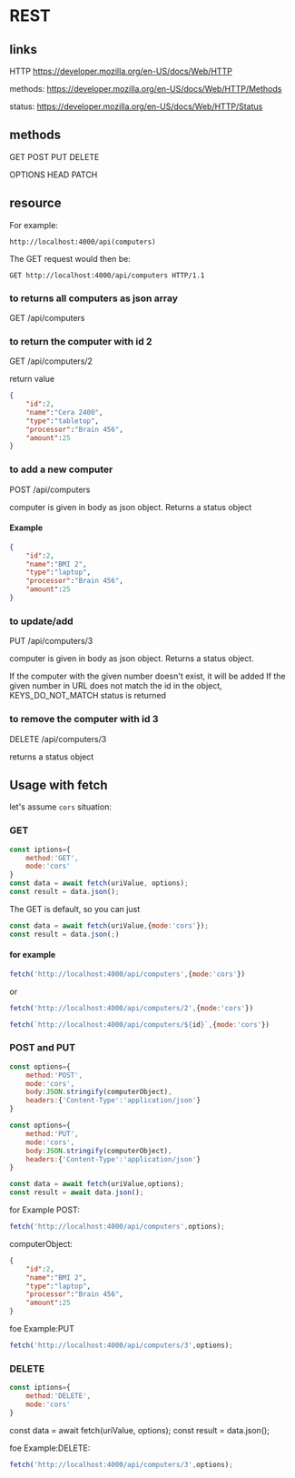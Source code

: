 # REST

## links

HTTP
https://developer.mozilla.org/en-US/docs/Web/HTTP

methods:
https://developer.mozilla.org/en-US/docs/Web/HTTP/Methods

status:
https://developer.mozilla.org/en-US/docs/Web/HTTP/Status

## methods
GET
POST
PUT
DELETE

OPTIONS
HEAD
PATCH

## resource

For example:
```
http://localhost:4000/api(computers) 
``` 

The GET request would then be:

```
GET http://localhost:4000/api/computers HTTP/1.1

``` 

### to returns all computers as json array
GET /api/computers

### to return the computer with id 2
GET /api/computers/2

return value
```json
{
    "id":2,
    "name":"Cera 2400",
    "type":"tabletop",
    "processor":"Brain 456",
    "amount":25
}
```

### to add a new computer
POST /api/computers

computer is given in body as json object. Returns a status object

#### Example
```json
{
    "id":2,
    "name":"BMI 2",
    "type":"laptop",
    "processor":"Brain 456",
    "amount":25
}
```

### to update/add
PUT /api/computers/3

computer is given in body as json object. Returns a status object.

If the computer with the given number doesn't exist, it will be added
If the given number in URL does not match the id in the object,
KEYS_DO_NOT_MATCH status is returned


### to remove the computer with id 3
DELETE /api/computers/3

returns a status object

## Usage with fetch

let's assume `cors` situation:

### GET

```js
const iptions={
    method:'GET',
    mode:'cors'
}
const data = await fetch(uriValue, options);
const result = data.json();
```

The GET is default, so you can just
```js
const data = await fetch(uriValue,{mode:'cors'});
const result = data.json(;)
```

#### for example
```js
fetch('http://localhost:4000/api/computers',{mode:'cors'})
````

or

```js
fetch('http://localhost:4000/api/computers/2',{mode:'cors'})
```

```js
fetch(`http://localhost:4000/api/computers/${id}`,{mode:'cors'})
```


### POST and PUT

```js
const options={
    method:'POST',
    mode:'cors',
    body:JSON.stringify(computerObject),
    headers:{'Content-Type':'application/json'}
}
```

```js
const options={
    method:'PUT',
    mode:'cors',
    body:JSON.stringify(computerObject),
    headers:{'Content-Type':'application/json'}
}
```

```js
const data = await fetch(uriValue,options);
const result = await data.json();
```

for Example POST:
```js
fetch('http://localhost:4000/api/computers',options);
```
computerObject:
```json
{
    "id":2,
    "name":"BMI 2",
    "type":"laptop",
    "processor":"Brain 456",
    "amount":25
}
``` 

foe Example:PUT
```js
fetch('http://localhost:4000/api/computers/3',options);
```

### DELETE
```js
const iptions={
    method:'DELETE',
    mode:'cors'
}
```
const data = await fetch(uriValue, options);
const result = data.json();

foe Example:DELETE:
```js
fetch('http://localhost:4000/api/computers/3',options);
```


